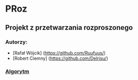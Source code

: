 # PRoz
## Projekt z przetwarzania rozproszonego
### Autorzy:
- [Rafał Wójcik] (https://github.com/Ruufuus/)
- [Robert Ciemny] (https://github.com/Delrisu/)
### [Algorytm](https://docs.google.com/document/d/19e7IilJh8G5vjwivN4PfZUNTZZCME_4xS0PtR6R31gY/edit?usp=sharing)

